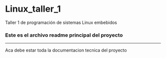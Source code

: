 # Linux_taller_1
Taller 1 de programación de sistemas Linux embebidos
### Este es el archivo readme principal del proyecto
----
Aca debe estar toda la documentacion tecnica del proyecto

